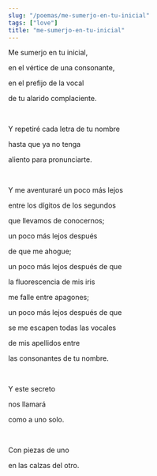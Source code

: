 ```yaml
---
slug: "/poemas/me-sumerjo-en-tu-inicial"
tags: ["love"]
title: "me-sumerjo-en-tu-inicial"
---
```

Me sumerjo en tu inicial,

en el vértice de una consonante,

en el prefijo de la vocal

de tu alarido complaciente.

&nbsp;

Y repetiré cada letra de tu nombre

hasta que ya no tenga

aliento para pronunciarte.

&nbsp;

Y me aventuraré un poco más lejos

entre los dígitos de los segundos

que llevamos de conocernos;

un poco más lejos después

de que me ahogue;

un poco más lejos después de que

la fluorescencia de mis iris

me falle entre apagones;

un poco más lejos después de que

se me escapen todas las vocales

de mis apellidos entre

las consonantes de tu nombre.

&nbsp;

Y este secreto

nos llamará

como a uno solo.

&nbsp;

Con piezas de uno

en las calzas del otro.